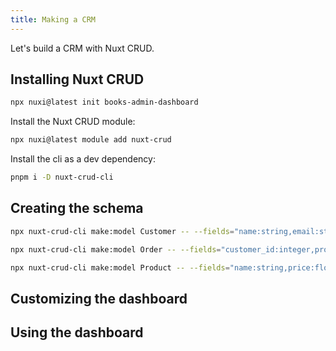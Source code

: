 ```yaml
---
title: Making a CRM
---
```


Let's build a CRM with Nuxt CRUD.

## Installing Nuxt CRUD
```bash
npx nuxi@latest init books-admin-dashboard
```

Install the Nuxt CRUD module:
```bash
npx nuxi@latest module add nuxt-crud
```

Install the cli as a dev dependency:
```bash
pnpm i -D nuxt-crud-cli
```


## Creating the schema

```bash
npx nuxt-crud-cli make:model Customer -- --fields="name:string,email:string,phone:string,address:string"
```

```bash
npx nuxt-crud-cli make:model Order -- --fields="customer_id:integer,product_id:integer,quantity:integer,total:float"
```

```bash
npx nuxt-crud-cli make:model Product -- --fields="name:string,price:float,description:string,image:string"
```

## Customizing the dashboard


## Using the dashboard